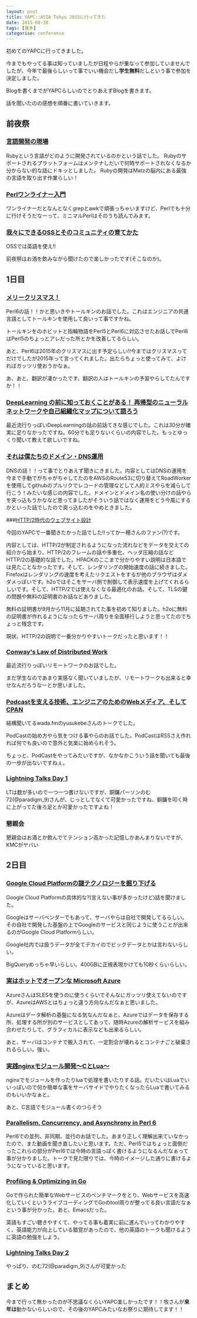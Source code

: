 ```yaml
---
layout: post
title: YAPC::ASIA Tokyo 2015に行ってきた
date: 2015-08-30
tags: [雑多]
categorise: conference
---
```


初めてのYAPCに行ってきました。

今までもやってる事は知っていましたが日程やらが重なって参加していませんでしたが、今年で最後らしいって事でいい機会だし**学生無料**だしという事で参加を決定しました。

Blogを書くまでがYAPCらしいのでとりあえずBlogを書きます。

話を聞いたのの感想を順番に書いていきます。

## 前夜祭

### [言語開発の現場](http://yapcasia.org/2015/talk/show/b355fa20-122e-11e5-8ba5-d9f87d574c3a "言語開発の現場 - YAPC::Asia Tokyo 2015")

Rubyという言語がどのように開発されているのかという話でした。
Rubyのサポートされるプラットフォームはメンテナしだいで何時サポートされなくなるか分からない的な話にドキッとしました。
Rubyの開発はMatzの脳内にある最強の言語を取り出す作業らしい！

### [Perlワンライナー入門](http://yapcasia.org/2015/talk/show/39a72c04-10e3-11e5-b8ab-d7f07d574c3a "Perlワンライナー入門 - YAPC::Asia Tokyo 2015")

ワンライナーだとなんとなくgrepとawkで頑張っちゃいますけど、Perlでも十分に行けそうだなーって、ミニマルPerlはそのうち読んでみます。

### [我々にできるOSSとそのコミュニティの育てかた](http://yapcasia.org/2015/talk/show/5f5cad74-004a-11e5-acf4-89c77d574c3a "我々にできるOSSとそのコミュニティの育てかた - YAPC::Asia Tokyo 2015")

OSSでは英語を使え!!

前夜祭はお酒を飲みながら聞けたので楽しかったです(そこなのか)。

## 1日目

### [メリークリスマス！](http://yapcasia.org/2015/talk/show/a636430c-0fbf-11e5-8a02-43ec7d574c3a "メリークリスマス！ - YAPC::Asia Tokyo 2015")

Perl6の話！！かと思いきやトールキンのお話でした。これはエンジニアの共通言語としてトールキンを使用して良いって事ですかね。

トールキンをのホビットと指輪物語をPerl5とPerl6に対応させたお話しでPerl6はPerl5のちょっとアレだった所とかを改善してるらしい。

あと、Perl6は2015年のクリスマスに出す予定らしい!!今まではクリスマスってだけでしたが2015年って言ってくれました。出たらちょっと使ってみて、よければガッツリ使おうかなぁ。

あ、あと、翻訳が凄かったです、翻訳の人はトールキンの予習やらしてたんですか！！


### [DeepLearning の前に知っておくことがある！ 再帰型のニューラルネットワークや自己組織化マップについて語ろう](http://yapcasia.org/2015/talk/show/f283a924-fddc-11e4-90cd-bdc07d574c3a "DeepLearning の前に知っておくことがある！ 再帰型のニューラルネットワークや自己組織化マップについて語ろう - YAPC::Asia Tokyo 2015")

最近流行りっぽいDeepLearningの話の前話てきな感じでした。これは30分が確実に足りなかったですね。60分でも足りないくらいの内容でした。もっとゆっくり聞いて教えて欲しいですね。

### [それは僕たちのドメイン・DNS運用](http://yapcasia.org/2015/talk/show/e8eebd70-f906-11e4-8f91-8ab37d574c3a "それは僕たちのドメイン・DNS運用 - YAPC::Asia Tokyo 2015")

DNSの話！！って事でとりあえず聞きにきました。内容としてはDNSの運用を今まで手動でがちゃがちゃしてたのをAWSのRoute53に切り替えてRoadWorkerを使用してgithubのプルリクでレコードの管理などして人的ミスやらを減らして行こう！みたいな感じの内容でした。ドメインとドメイン名の使い分けの話やらを突っ込もうかななど思ってましたがそういう話ではなく運用をどう今風にするかといった話でしたので突っ込むのをやめときました。

###[HTTP/2時代のウェブサイト設計](http://yapcasia.org/2015/talk/show/dead6890-09b7-11e5-998a-67dc7d574c3a "HTTP/2時代のウェブサイト設計 - YAPC::Asia Tokyo 2015")

今回のYAPCで一番聞きたかった話でした!!ってか一穂さんのファン(?)です。

内容としては、HTTP/2が制定されるようになった流れなどをデータを交えての紹介から始まり、HTTP/2のフレームの話や多重化、ヘッダ圧縮の話などHTTP/2の基礎的な話でした。HPACKのここまで分かりやすい説明は日本語では見たことなかったです。そして、レンダリングの開始速度の話に続きました。Firefoxはレンダリングの速度を考えたリクエストをするが他のブラウザはダメダメっぽいです。h2oではそこをサーバ側で制御して表示速度を上げてくれるらしいです。そして、HTTP/2では使えなくなる最適化のお話。そして、TLSの鍵の問題や無料の証明書のお話などありました。

無料の証明書が9月から11月に延期されてた事を初めて知りました。h2oに無料の証明書が作れるようになったらサーバ周りを全面移行しようと思ってたのでちょっと残念です。

現状、HTTP/2の説明で一番分かりやすいトークだったと思います！！


### [Conway's Law of Distributed Work](http://yapcasia.org/2015/talk/show/a06d9970-0d7b-11e5-aaf9-67dc7d574c3a "Conway&#39;s Law of Distributed Work - YAPC::Asia Tokyo 2015")

最近流行りっぽいリモートワークのお話でした。

まだ学生なのであまり実感なく聞いていましたが、リモートワークも出来ると幸せなんだろうなーとか思いました。


### [Podcastを支える技術、エンジニアのためのWebメディア、そしてCPAN](http://yapcasia.org/2015/talk/show/cf39f7fc-ff44-11e4-9264-66c47d574c3a "Podcastを支える技術、エンジニアのためのWebメディア、そしてCPAN - YAPC::Asia Tokyo 2015")

結構聞いてるwada.fmのyusukebeさんのトークでした。

PodCastの始め方やら気をつける事やらのお話でした。PodCastはRSSさえ作れれば何でも良いので意外と気楽に始められそう。

ちょっと、PodCastをやってみたいですが、なかなかこういう話を聞いても最後の一歩が出ないですねぇ。


### [Lightning Talks Day 1](http://yapcasia.org/2015/talk/show/22957e9c-1872-11e5-aca1-525412004261 "Lightning Talks Day 1 - YAPC::Asia Tokyo 2015")

LTは数が多いので一つ一つ書けないですが、銅鑼パーソンのむ72(@paradigm_9)さんが、じっとしてなくて可愛かったですね、銅鑼を叩く時に上がってた後ろ足とか可愛かったですよね！

### 懇親会
懇親会はお酒とか飲んでてテンション高かった記憶しかあんまりないですが、KMCがヤバい

## 2日目

### [Google Cloud Platformの謎テクノロジーを掘り下げる](リンクのアドレス "Google Cloud Platformの謎テクノロジーを掘り下げる - YAPC::Asia Tokyo 2015x")

Google Cloud Platformの具体的な?(言えない事が多かったけど)話を聞けました。

Googleはサーバベンダーでもあって、サーバやらは自社で開発してるらしい。その自社で開発した基盤の上でGoogleのサービスと同じように使うことが出来るのがGoogle Cloud Platformらしい。

Google社内では扱うデータが全てデカイのでビックデータとかは言わないらしい。

BigQueryめっちゃ早いらしい。400GBに正規表現かけても10秒くらいらしい。


### [実はホットでオープンな Microsoft Azure](http://yapcasia.org/2015/talk/show/39a15ad4-0ff5-11e5-a984-d7f07d574c3a "Discover the Microsoft Azure - YAPC::Asia Tokyo 2015")

AzureさんはSLESを使うのに使うくらいでそんなにガッツリ使えてないのですが、AzureはAWSとはちょっと違う方向なんだなぁと思いました。

Azureはデータ解析の基盤になる気なんだなぁと、Azureではデータを保存する所、処理する所が別のサービスとしてあって、随時Azureの解析サービスを組み合わせたりして、グラフィカルに表示なども出来るらしい。

あと、サーバはコンテナで搬入されて、一定割合が壊れるとコンテナごと破棄されるらしい。強い。

### [実践nginxモジュール開発〜CとLua〜](http://yapcasia.org/2015/talk/show/a4318242-f5f2-11e4-afb7-49b37d574c3a "実践nginxモジュール開発〜CとLua〜 - YAPC::Asia Tokyo 2015")

nginxでモジュールを作ったりluaで処理を書いたりする話。だいたいはLuaでいいっぽいので何か簡単な事をサーバサイドでやりたくなったらLuaで書いてみるのもいいかなぁと。

あと、C言語でモジュール書くのつらそう


### [Parallelism, Concurrency, and Asynchrony in Perl 6](http://yapcasia.org/2015/talk/show/22f59fb8-0fad-11e5-98ef-43ec7d574c3a "Parallelism, Concurrency, and Asynchrony in Perl 6 - YAPC::Asia Tokyo 2015")

Perl6での並列、非同期、並行のお話でした。あまり正しく理解出来ていなかったので、また動画を聞き直したいと思います。ただ、Perl5ではちょっと面倒だったこれらの部分がPerl6では今時の言語っぽく書けるようになるんだなぁって事が分かりました。トークで見た限りでは、今時のイメージした通りに書けるようになっていると思います。

### [Profiling & Optimizing in Go](http://yapcasia.org/2015/talk/show/6bde6c69-187a-11e5-aca1-525412004261 "Profiling &amp; Optimizing in Go - YAPC::Asia Tokyo 2015")

Goで作られた簡単なWebサービスのベンチマークをとり、Webサービスを高速化していくというライブコーディングでGoのtool周りが整ってる良い言語だなぁという事が分かった。あと、Emacsだった。

英語もすごい聴きやすくて、やってる事も着実に前に進んでいってわかりやすく、英語能力が向上している錯覚があったので、他の英語のトークも聞けるように英語の勉強をしよう。


### [Lightning Talks Day 2](http://yapcasia.org/2015/talk/show/69caedbd-1872-11e5-aca1-525412004261 "Lightning Talks Day 2 - YAPC::Asia Tokyo 2015")

やっぱり、のむ72(@paradigm_9)さんが可愛かった

## まとめ
今まで行って無かったのが不思議なくらいYAPC楽しかったです！！牧さんが**来年は**動かないらしいので、その後のYAPCみたいなお祭りに期待してます！！
